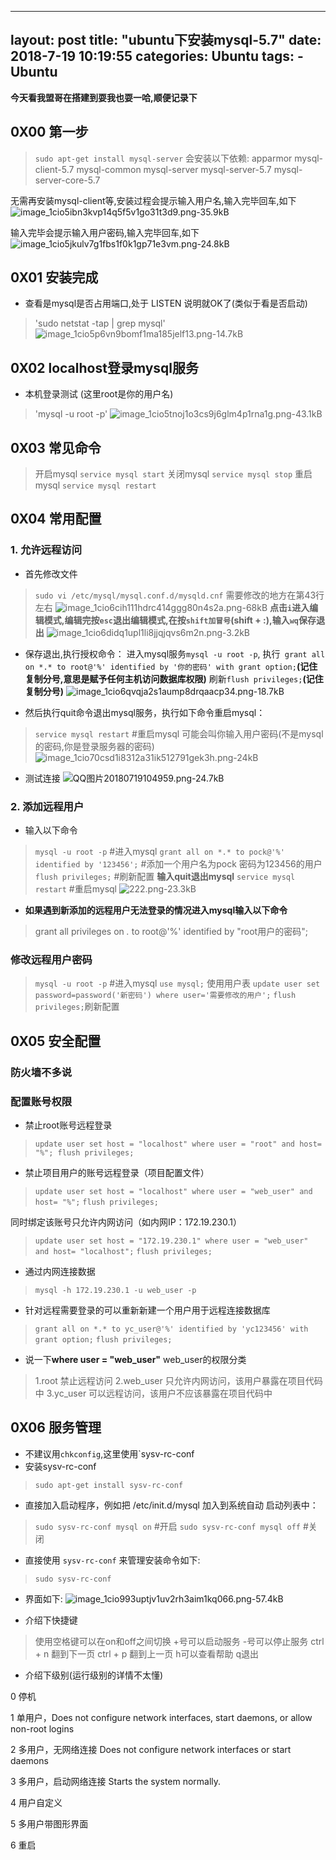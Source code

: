 
---
layout: post
title: "ubuntu下安装mysql-5.7"
date: 2018-7-19 10:19:55
categories: Ubuntu
tags: 
		- Ubuntu
---

**今天看我盟哥在搭建到耍我也耍一哈,顺便记录下**
<!-- more -->

## 0X00 第一步

> `sudo apt-get install mysql-server`
会安装以下依赖:
apparmor 
mysql-client-5.7 
mysql-common 
mysql-server 
mysql-server-5.7 
mysql-server-core-5.7 

无需再安装mysql-client等,安装过程会提示输入用户名,输入完毕回车,如下
![image_1cio5ibn3kvp14q5f5v1go31t3d9.png-35.9kB][1]

输入完毕会提示输入用户密码,输入完毕回车,如下
![image_1cio5jkulv7g1fbs1f0k1gp71e3vm.png-24.8kB][2]

## 0X01 安装完成

- 查看是mysql是否占用端口,处于 LISTEN 说明就OK了(类似于看是否启动)
> 'sudo netstat -tap | grep mysql'
![image_1cio5p6vn9bomf1ma185jelf13.png-14.7kB][3]

## 0X02 localhost登录mysql服务

- 本机登录测试 (这里root是你的用户名)
> 'mysql -u root -p' 
![image_1cio5tnoj1o3cs9j6glm4p1rna1g.png-43.1kB][4]

## 0X03 常见命令

> 开启mysql `service mysql start`
关闭mysql `service mysql stop`
重启mysql `service mysql restart`

##  0X04 常用配置

### 1. 允许远程访问
- 首先修改文件 
> `sudo vi /etc/mysql/mysql.conf.d/mysqld.cnf` 需要修改的地方在第43行左右
![image_1cio6cih111hdrc414ggg80n4s2a.png-68kB][5]
**点击`i`进入编辑模式,编辑完按`esc`退出编辑模式,在按`shift加冒号`(shift + :),输入`wq`保存退出**
![image_1cio6didq1upl1li8jjqjqvs6m2n.png-3.2kB][6]

- 保存退出,执行授权命令：
进入mysql服务`mysql -u root -p`, 执行`
grant all on *.* to root@'%' identified by '你的密码' with grant option;`**(记住复制分号,意思是赋予任何主机访问数据库权限)**
刷新`flush privileges;`**(记住复制分号)**
![image_1cio6qvqja2s1aump8drqaacp34.png-18.7kB][7]

- 然后执行quit命令退出mysql服务，执行如下命令重启mysql：

> `service mysql restart` #重启mysql
可能会叫你输入用户密码(不是mysql的密码,你是登录服务器的密码)
![image_1cio70csd1i8312a31ik512791gek3h.png-24kB][8]

- 测试连接
![QQ图片20180719104959.png-24.7kB][9]

### 2. 添加远程用户

- 输入以下命令
> `mysql -u root -p` #进入mysql
`grant all on *.* to pock@'%' identified by '123456';` #添加一个用户名为pock 密码为123456的用户
`flush privileges;` #刷新配置
**输入quit退出mysql**
`service mysql restart` #重启mysql
![222.png-23.3kB][10]

- **如果遇到新添加的远程用户无法登录的情况进入mysql输入以下命令**
> grant all privileges  on *.* to root@'%' identified by "root用户的密码";

### 修改远程用户密码
> `mysql -u root -p` #进入mysql
`use mysql;` 使用用户表
`update user set password=password('新密码') where user='需要修改的用户';`
`flush privileges;`刷新配置

## 0X05 安全配置

### 防火墙不多说

### 配置账号权限

- 禁止root账号远程登录
> `update user set host = "localhost" where user = "root" and host= "%";
flush privileges;`

- 禁止项目用户的账号远程登录（项目配置文件）
> `update user set host = "localhost" where user = "web_user" and host= "%";`
`flush privileges;`

同时绑定该账号只允许内网访问（如内网IP：172.19.230.1）
> `update user set host = "172.19.230.1" where user = "web_user" and host= "localhost";`
`flush privileges;　`

- 通过内网连接数据
> `mysql -h 172.19.230.1 -u web_user -p`

- 针对远程需要登录的可以重新新建一个用户用于远程连接数据库
> `grant all on *.* to yc_user@'%' identified by 'yc123456' with grant option;`
`flush privileges;`

- 说一下**where user = "web_user"** web_user的权限分类
> 1.root 禁止远程访问
2.web_user 只允许内网访问，该用户暴露在项目代码中
3.yc_user 可以远程访问，该用户不应该暴露在项目代码中

## 0X06 服务管理

- 不建议用`chkconfig`,这里使用`sysv-rc-conf 
- 安装sysv-rc-conf
> `sudo apt-get install sysv-rc-conf`

- 直接加入启动程序，例如把 /etc/init.d/mysql 加入到系统自动 启动列表中：
> `sudo sysv-rc-conf mysql on`   #开启
`sudo sysv-rc-conf mysql off`  #关闭

- 直接使用 `sysv-rc-conf` 来管理安装命令如下:
> `sudo sysv-rc-conf`

- 界面如下:
![image_1cio993uptjv1uv2rh3aim1kq066.png-57.4kB][11]

- 介绍下快捷键
>使用空格键可以在on和off之间切换
+号可以启动服务
-号可以停止服务
ctrl + n 翻到下一页
ctrl + p 翻到上一页
h可以查看帮助
q退出

- 介绍下级别(运行级别的详情不太懂)
>
0 停机
>
1 单用户，Does not configure network interfaces, start daemons, or allow non-root logins
>
2 多用户，无网络连接 Does not configure network interfaces or start daemons
>
3 多用户，启动网络连接 Starts the system normally.
>
4 用户自定义
>
5 多用户带图形界面
>
6 重启


  [1]: http://static.zybuluo.com/pockadmin/qi03khdqkm0lqi82febr1qfm/image_1cio5ibn3kvp14q5f5v1go31t3d9.png
  [2]: http://static.zybuluo.com/pockadmin/szcjbiwl6m9rj7otsaxhyx53/image_1cio5jkulv7g1fbs1f0k1gp71e3vm.png
  [3]: http://static.zybuluo.com/pockadmin/fatl6dhzojiov3v8zxrbrq0r/image_1cio5p6vn9bomf1ma185jelf13.png
  [4]: http://static.zybuluo.com/pockadmin/4m2gggwwpz68aiufhrue6az7/image_1cio5tnoj1o3cs9j6glm4p1rna1g.png
  [5]: http://static.zybuluo.com/pockadmin/p6f1vklospsc6ias36ouehis/image_1cio6cih111hdrc414ggg80n4s2a.png
  [6]: http://static.zybuluo.com/pockadmin/d2s1z5wmfpwm63sptgqfhwat/image_1cio6didq1upl1li8jjqjqvs6m2n.png
  [7]: http://static.zybuluo.com/pockadmin/ojrntgdeazgeuhvpiuhvklw2/image_1cio6qvqja2s1aump8drqaacp34.png
  [8]: http://static.zybuluo.com/pockadmin/lqxbfgp1gsqf21zr5o980ig8/image_1cio70csd1i8312a31ik512791gek3h.png
  [9]: http://static.zybuluo.com/pockadmin/y0zr6exy5v4ft7vqfprwce2i/QQ%E5%9B%BE%E7%89%8720180719104959.png
  [10]: http://static.zybuluo.com/pockadmin/rnb79hdsscbmx9i787ncwqyu/222.png
  [11]: http://static.zybuluo.com/pockadmin/fbhpkemt9bb6t9k133o4ltwk/image_1cio993uptjv1uv2rh3aim1kq066.png